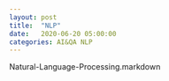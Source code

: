 ```yaml
---
layout: post
title:  "NLP"
date:   2020-06-20 05:00:00
categories: AI&QA NLP
---
```


Natural-Language-Processing.markdown
